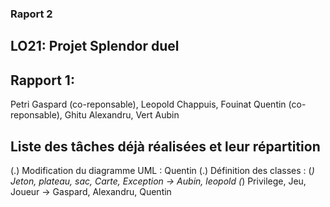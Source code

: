 ### **Raport 2**

## LO21: Projet Splendor duel

## **Rapport 1:**
Petri Gaspard (co-reponsable), Leopold Chappuis, Fouinat Quentin (co-reponsable), Ghitu Alexandru, Vert Aubin

## Liste des tâches déjà réalisées et leur répartition
(.) Modification du diagramme UML : Quentin
(.) Définition des classes : (*) Jeton, plateau, sac, Carte, Exception -> Aubin, leopold (*) Privilege, Jeu, Joueur -> Gaspard, Alexandru, Quentin

